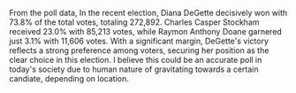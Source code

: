 From the poll data, In the recent election, Diana DeGette decisively won with 73.8% of the total votes, totaling 272,892. Charles Casper Stockham received 23.0% with 85,213 votes, while Raymon Anthony Doane garnered just 3.1% with 11,606 votes. 
With a significant margin, DeGette's victory reflects a strong preference among voters, securing her position as the clear choice in this election. 
I believe this could be an accurate poll in today's society due to human nature of gravitating towards a certain candiate, depending on location. 

